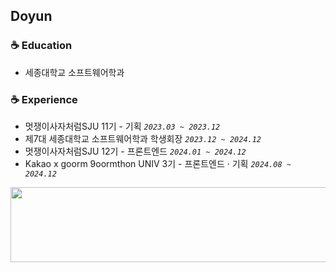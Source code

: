 ## Doyun

### ☕ Education
* 세종대학교 소프트웨어학과

### ☕ Experience
* 멋쟁이사자처럼SJU 11기 - 기획  *`2023.03 ~ 2023.12`*
* 제7대 세종대학교 소프트웨어학과 학생회장 *`2023.12 ~ 2024.12`*
* 멋쟁이사자처럼SJU 12기 - 프론트엔드 *`2024.01 ~ 2024.12`*
* Kakao x goorm 9oormthon UNIV 3기 - 프론트엔드 · 기획 *`2024.08 ~ 2024.12`*

<a href="https://www.gitanimals.org/en_US?utm_medium=image&utm_source=doyun5565&utm_content=line">
  <img
    src="https://render.gitanimals.org/lines/doyun5565?pet-id=650960028855172476"
    width="600"
    height="120"
  />
</a>
  
